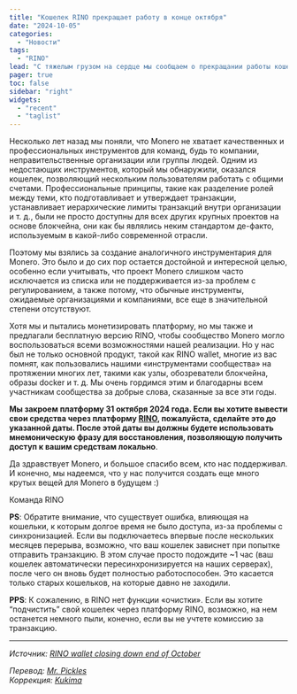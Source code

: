 ```yaml
---
title: "Кошелек RINO прекращает работу в конце октября"
date: "2024-10-05"
categories:
  - "Новости"
tags:
  - "RINO"
lead: "С тяжелым грузом на сердце мы сообщаем о прекращании работы кошелька RINO"
pager: true
toc: false
sidebar: "right"
widgets:
  - "recent"
  - "taglist"
---
```


Несколько лет назад мы поняли, что Monero не хватает качественных и профессиональных инструментов для команд, будь то компании, неправительственные организации или группы людей. Одним из недостающих инструментов, который мы обнаружили, оказался кошелек, позволяющий нескольким пользователям работать с общими счетами. Профессиональные принципы, такие как разделение ролей между теми, кто подготавливает и утверждает транзакции, устанавливает иерархические лимиты транзакций внутри организации и т. д., были не просто доступны для всех других крупных проектов на основе блокчейна, они как бы являлись неким стандартом де-факто, используемым в какой-либо современной отрасли.

Поэтому мы взялись за создание аналогичного инструментария для Monero. Это было и до сих пор остается достойной и интересной целью, особенно если учитывать, что проект Monero слишком часто исключается из списка или не поддерживается из-за проблем с регулированием, а также потому, что обычные инструменты, ожидаемые организациями и компаниями, все еще в значительной степени отсутствуют.

Хотя мы и пытались монетизировать платформу, но мы также и предлагали бесплатную версию RINO, чтобы сообщество Monero могло воспользоваться всеми возможностями нашей реализации. Но у нас был не только основной продукт, такой как RINO wallet, многие из вас помнят, как пользовались нашими «инструментами сообщества» на протяжении многих лет, такими как узлы, обозреватели блокчейна, образы docker и т. д. Мы очень гордимся этим и благодарны всем участникам сообщества за добрые слова, сказанные за все эти годы.

**Мы закроем платформу 31 октября 2024 года. Если вы хотите вывести свои средства через платформу [RINO](https://rino.io/), пожалуйста, сделайте это до указанной даты. После этой даты вы должны будете использовать мнемоническую фразу для восстановления, позволяющую получить доступ к вашим средствам локально**.

Да здравствует Monero, и большое спасибо всем, кто нас поддерживал. И конечно, мы надеемся, что у нас получится создать еще много крутых вещей для Monero в будущем :)

Команда RINO

**PS**: Обратите внимание, что существует ошибка, влияющая на кошельки, к которым долгое время не было доступа, из-за проблемы с синхронизацией. Если вы подключаетесь впервые после нескольких месяцев перерыва, возможно, что ваш кошелек зависнет при попытке отправить транзакцию. В этом случае просто подождите ~1 час (ваш кошелек автоматически пересинхронизируется на наших серверах), после чего он вновь будет полностью работоспособен. Это касается только старых кошельков, на которые давно не заходили.

**PPS**: К сожалению, в RINO нет функции «очистки». Если вы хотите “подчистить” свой кошелек через платформу RINO, возможно, на нем останется немного пыли, конечно, если вы не учтете комиссию за транзакцию.

---

_Источник: [RINO wallet closing down end of October](https://www.reddit.com/r/Monero/comments/1fwmhto/rino_wallet_closing_down_end_of_october/)_

_Перевод: [Mr. Pickles](https://t.me/v1docq47)_  
_Коррекция: [Kukima](https://t.me/Kukima)_

